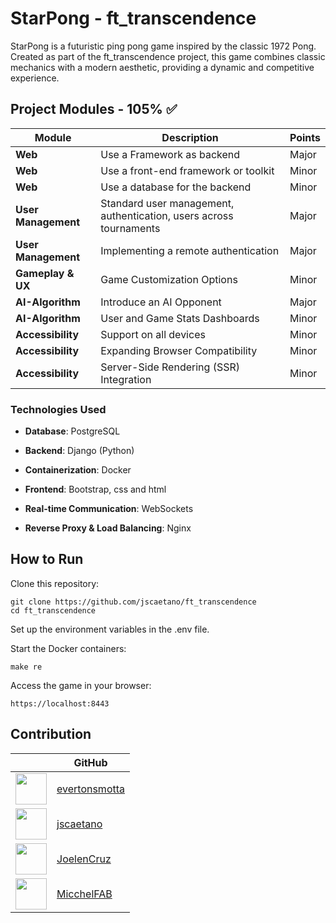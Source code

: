 #   StarPong - ft_transcendence

StarPong is a futuristic ping pong game inspired by the classic 1972 Pong. Created as part of the ft_transcendence project, this game combines classic mechanics with a modern aesthetic, providing a dynamic and competitive experience.

##  Project Modules - 105% ✅

| Module              | Description                                                |Points         |
|---------------------|------------------------------------------------------------|----------------
| **Web**             | Use a Framework as backend                                 | Major          |
| **Web**             | Use a front-end framework or toolkit                       | Minor          |
| **Web**             | Use a database for the backend                             |Minor           |
| **User Management** | Standard user management, authentication, users across tournaments | Major  |
| **User Management** | Implementing a remote authentication                      | Major           |
| **Gameplay & UX**   | Game Customization Options                                | Minor           |
| **AI-Algorithm**    | Introduce an AI Opponent                                  | Major           |
| **AI-Algorithm**    | User and Game Stats Dashboards                            |Minor            |
| **Accessibility**   | Support on all devices                                    |Minor            |
| **Accessibility**   | Expanding Browser Compatibility                           |Minor            |
| **Accessibility**   | Server-Side Rendering (SSR) Integration                   |Minor            |


### Technologies Used

-   **Database**: PostgreSQL

-   **Backend**: Django (Python)

-   **Containerization**: Docker

-   **Frontend**: Bootstrap, css and html

-   **Real-time Communication**: WebSockets


-   **Reverse Proxy & Load Balancing**: Nginx

##  How to Run

Clone this repository:

```
git clone https://github.com/jscaetano/ft_transcendence
cd ft_transcendence
```


Set up the environment variables in the .env file.

Start the Docker containers:

```
make re
```

Access the game in your browser: 

```
https://localhost:8443
```


## Contribution

|                                                 | GitHub                      |
|-------------------------------------------------|-----------------------------|
| <img src="https://avatars.githubusercontent.com/u/106706496?v=4"  width="50" height="50"> | [evertonsmotta](https://github.com/evertonsmotta) |
| <img src="https://avatars.githubusercontent.com/u/97513657?v=4" width="50" height="50"> | [jscaetano ](https://github.com/jscaetano) |
| <img src="https://avatars.githubusercontent.com/u/43698585?v=4" width="50" height="50"> | [JoelenCruz](https://github.com/JoelenCruz) |
| <img src="https://avatars.githubusercontent.com/u/88142367?v=4" width="50" height="50"> | [MicchelFAB](https://github.com/MicchelFAB) |

